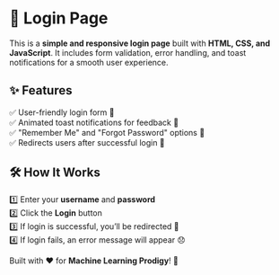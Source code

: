 # 🔐 Login Page

This is a **simple and responsive login page** built with **HTML, CSS, and JavaScript**. It includes form validation, error handling, and toast notifications for a smooth user experience.  

## ✨ Features  
✅ User-friendly login form 🎨  
✅ Animated toast notifications for feedback 🔔  
✅ "Remember Me" and "Forgot Password" options 🔑  
✅ Redirects users after successful login 🚀  

## 🛠️ How It Works  
1️⃣ Enter your **username** and **password**  
2️⃣ Click the **Login** button  
3️⃣ If login is successful, you’ll be redirected 🎉  
4️⃣ If login fails, an error message will appear 😞  

Built with ❤️ for **Machine Learning Prodigy**! 🚀
